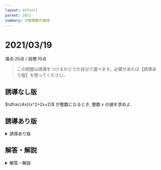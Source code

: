 ```yaml
---
layout: default
parent: 2021
summary: 分数関数の値域
---
```


# 2021/03/19

満点:20点 / 目標:10点

> この問題は誘導をつけるかどうか自分で選べます。必要があれば【誘導あり版】を使ってください。

## 誘導なし版

$\dfrac{4x}{x^2+2x+2}$ が整数になるとき, 整数 $x$ の値を求めよ.

<div style="page-break-before:always"></div>

## 誘導あり版

<details markdown="1">
<summary>誘導あり版</summary>

$\dfrac{4x}{x^2+2x+2}$ が整数になるときの, 整数 $x$ の値を求めたい.

(1) $\dfrac{4x}{x^2+2x+2}=k$ とする. 分母を払い, $x$ についての方程式とみて整理せよ.

(2) (1) で導いた方程式が実数解を持つような $k$ の値の範囲を求めよ. **ただし, 最高次の係数に注意すること.**

(3) (2) で求めた $k$ の値の範囲に含まれる整数を全て挙げよ.

(4) (3) で挙げた整数をそれぞれ (1) で導いた方程式の $k$ に代入し, 解が整数になるか確かめよ.

</details>

<div style="page-break-before:always"></div>

## 解答・解説

<details markdown="1">
<summary>解答・解説</summary>

整数問題と思いきや, 分数関数の値域の問題です.
全然見たことのない形の式が出てきて困ったと思います.

さて, 高校生が分数関数の値域を求めるには, 大きく分けて2つの方法があります.

1. **逆像法**を使う
2. 微分してグラフを描く(数学III)

**逆像法**という言葉自体, 聞いたことがないと思います. 学校では体系的に学習する機会はほとんどありません. ただ, 難関校を受験するならば習得しておくべき考え方です. 詳しくはこちら:

- [【高校数学Ⅱ】順像法と逆像法の基本 \| 受験の月](https://examist.jp/mathematics/inverse-image/gyakuzouhou/)
- [【高校数学Ⅱ】分数関数の値域（逆像法） \| 受験の月](https://examist.jp/mathematics/inverse-image/tiiki-gyakuzouhou/)

でもこういう文章を読むのにも数学の力が必要です.
もしこのサイトの文章でよくわからないところがあれば解説するので, 聞いてください.

正直よくわかんないなって人は, 

> $($与式$)=k$ とおいて, 方程式を整理して, $D \geqq 0$ になる $k$ を求める

くらいに覚えておけばいいです.

ちなみにグラフを描くとこうなります(数学III).

![graph](img/graph.PNG)

![math](img/mathterro_20210319.jpg)

</details>